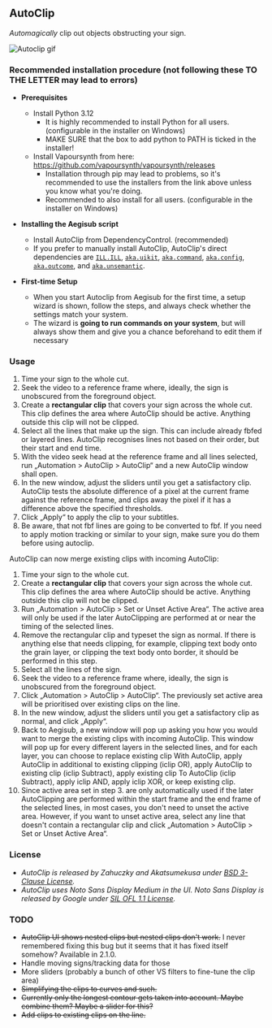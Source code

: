 ## AutoClip

*Automagically* clip out objects obstructing your sign.  

![Autoclip gif](/misc/autoclip.gif)

### Recommended installation procedure (not following these TO THE LETTER may lead to errors)

- **Prerequisites**
  - Install Python 3.12
    - It is highly recommended to install Python for all users. (configurable in the installer on Windows)
    - MAKE SURE that the box to add python to PATH is ticked in the installer!
  - Install Vapoursynth from here: https://github.com/vapoursynth/vapoursynth/releases
    - Installation through pip may lead to problems, so it's recommended to use the installers from the link above unless you know what you're doing.
    - Recommended to also install for all users. (configurable in the installer on Windows)

- **Installing the Aegisub script** 
  - Install AutoClip from DependencyControl. (recommended)  
  - If you prefer to manually install AutoClip, AutoClip's direct dependencies are [`ILL.ILL`](https://github.com/TypesettingTools/ILL-Aegisub-Scripts), [`aka.uikit`](https://github.com/Akatmks/Akatsumekusa-Aegisub-Scripts), [`aka.command`](https://github.com/petzku/Aegisub-Scripts), [`aka.config`](https://github.com/Akatmks/Akatsumekusa-Aegisub-Scripts), [`aka.outcome`](https://github.com/Akatmks/Akatsumekusa-Aegisub-Scripts), and [`aka.unsemantic`](https://github.com/Akatmks/Akatsumekusa-Aegisub-Scripts).  

- **First-time Setup**
  - When you start Autoclip from Aegisub for the first time, a setup wizard is shown, follow the steps, and always check whether the settings match your system.
  - The wizard is **going to run commands on your system**, but will always show them and give you a chance beforehand to edit them if necessary


### Usage

1. Time your sign to the whole cut.  
2. Seek the video to a reference frame where, ideally, the sign is unobscured from the foreground object.  
3. Create a **rectangular clip** that covers your sign across the whole cut. This clip defines the area where AutoClip should be active. Anything outside this clip will not be clipped.  
4. Select all the lines that make up the sign. This can include already fbfed or layered lines. AutoClip recognises lines not based on their order, but their start and end time.  
5. With the video seek head at the reference frame and all lines selected, run „Automation > AutoClip > AutoClip“ and a new AutoClip window shall open.  
6. In the new window, adjust the sliders until you get a satisfactory clip. AutoClip tests the absolute difference of a pixel at the current frame against the reference frame, and clips away the pixel if it has a difference above the specified thresholds.  
7. Click „Apply“ to apply the clip to your subtitles.
8. Be aware, that not fbf lines are going to be converted to fbf. If you need to apply motion tracking or similar to your sign, make sure you do them before using autoclip.  

AutoClip can now merge existing clips with incoming AutoClip:  

1. Time your sign to the whole cut.  
2. Create a **rectangular clip** that covers your sign across the whole cut. This clip defines the area where AutoClip should be active. Anything outside this clip will not be clipped.  
3. Run „Automation > AutoClip > Set or Unset Active Area“. The active area will only be used if the later AutoClipping are performed at or near the timing of the selected lines.  
4. Remove the rectangular clip and typeset the sign as normal. If there is anything else that needs clipping, for example, clipping text body onto the grain layer, or clipping the text body onto border, it should be performed in this step.  
5. Select all the lines of the sign.  
6. Seek the video to a reference frame where, ideally, the sign is unobscured from the foreground object.  
7. Click „Automation > AutoClip > AutoClip“. The previously set active area will be prioritised over existing clips on the line.  
8. In the new window, adjust the sliders until you get a satisfactory clip as normal, and click „Apply“.  
9. Back to Aegisub, a new window will pop up asking you how you would want to merge the existing clips with incoming AutoClip. This window will pop up for every different layers in the selected lines, and for each layer, you can choose to replace existing clip With AutoClip, apply AutoClip in additional to existing clipping (iclip OR), apply AutoClip to existing clip (iclip Subtract), apply existing clip To AutoClip (iclip Subtract), apply iclip AND, apply iclip XOR, or keep existing clip.  
10. Since active area set in step 3. are only automatically used if the later AutoClipping are performed within the start frame and the end frame of the selected lines, in most cases, you don't need to unset the active area. However, if you want to unset active area, select any line that doesn't contain a rectangular clip and click „Automation > AutoClip > Set or Unset Active Area“.  

### License

* *AutoClip is released by Zahuczky and Akatsumekusa under [BSD 3-Clause License](LICENSE).*  
* *AutoClip uses Noto Sans Display Medium in the UI. Noto Sans Display is released by Google under [SIL OFL 1.1 License](ass_autoclip/assets/LICENSE.OFL.txt).*  

### TODO

- ~~AutoClip UI shows nested clips but nested clips don't work.~~ I never remembered fixing this bug but it seems that it has fixed itself somehow? Available in 2.1.0.  
- Handle moving signs/tracking data for those  
- More sliders (probably a bunch of other VS filters to fine-tune the clip area)  
- ~~Simplifying the clips to curves and such.~~  
- ~~Currently only the longest contour gets taken into account. Maybe combine them? Maybe a slider for this?~~  
- ~~Add clips to existing clips on the line.~~  
